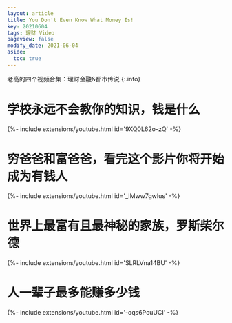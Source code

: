 ```yaml
---
layout: article
title: You Don't Even Know What Money Is!
key: 20210604
tags: 理财 Video
pageview: false
modify_date: 2021-06-04
aside:
  toc: true
---
```




老高的四个视频合集：理财金融&都市传说
{:.info}

<!--more-->

# 学校永远不会教你的知识，钱是什么


{%- include extensions/youtube.html id='9XQ0L62o-zQ' -%}





# 穷爸爸和富爸爸，看完这个影片你将开始成为有钱人


{%- include extensions/youtube.html id='_IMww7gwIus' -%}





# 世界上最富有且最神秘的家族，罗斯柴尔德


{%- include extensions/youtube.html id='SLRLVna14BU' -%}





# 人一辈子最多能赚多少钱


{%- include extensions/youtube.html id='-oqs6PcuUCI' -%}

